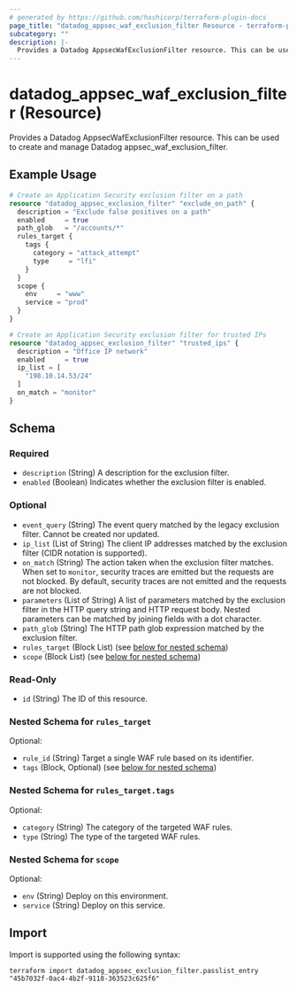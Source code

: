 ```yaml
---
# generated by https://github.com/hashicorp/terraform-plugin-docs
page_title: "datadog_appsec_waf_exclusion_filter Resource - terraform-provider-datadog"
subcategory: ""
description: |-
  Provides a Datadog AppsecWafExclusionFilter resource. This can be used to create and manage Datadog appsec_waf_exclusion_filter.
---
```


# datadog_appsec_waf_exclusion_filter (Resource)

Provides a Datadog AppsecWafExclusionFilter resource. This can be used to create and manage Datadog appsec_waf_exclusion_filter.

## Example Usage

```terraform
# Create an Application Security exclusion filter on a path
resource "datadog_appsec_exclusion_filter" "exclude_on_path" {
  description = "Exclude false positives on a path"
  enabled     = true
  path_glob   = "/accounts/*"
  rules_target {
    tags {
      category = "attack_attempt"
      type     = "lfi"
    }
  }
  scope {
    env     = "www"
    service = "prod"
  }
}

# Create an Application Security exclusion filter for trusted IPs
resource "datadog_appsec_exclusion_filter" "trusted_ips" {
  description = "Office IP network"
  enabled     = true
  ip_list = [
    "198.10.14.53/24"
  ]
  on_match = "monitor"
}
```

<!-- schema generated by tfplugindocs -->
## Schema

### Required

- `description` (String) A description for the exclusion filter.
- `enabled` (Boolean) Indicates whether the exclusion filter is enabled.

### Optional

- `event_query` (String) The event query matched by the legacy exclusion filter. Cannot be created nor updated.
- `ip_list` (List of String) The client IP addresses matched by the exclusion filter (CIDR notation is supported).
- `on_match` (String) The action taken when the exclusion filter matches. When set to `monitor`, security traces are emitted but the requests are not blocked. By default, security traces are not emitted and the requests are not blocked.
- `parameters` (List of String) A list of parameters matched by the exclusion filter in the HTTP query string and HTTP request body. Nested parameters can be matched by joining fields with a dot character.
- `path_glob` (String) The HTTP path glob expression matched by the exclusion filter.
- `rules_target` (Block List) (see [below for nested schema](#nestedblock--rules_target))
- `scope` (Block List) (see [below for nested schema](#nestedblock--scope))

### Read-Only

- `id` (String) The ID of this resource.

<a id="nestedblock--rules_target"></a>
### Nested Schema for `rules_target`

Optional:

- `rule_id` (String) Target a single WAF rule based on its identifier.
- `tags` (Block, Optional) (see [below for nested schema](#nestedblock--rules_target--tags))

<a id="nestedblock--rules_target--tags"></a>
### Nested Schema for `rules_target.tags`

Optional:

- `category` (String) The category of the targeted WAF rules.
- `type` (String) The type of the targeted WAF rules.



<a id="nestedblock--scope"></a>
### Nested Schema for `scope`

Optional:

- `env` (String) Deploy on this environment.
- `service` (String) Deploy on this service.

## Import

Import is supported using the following syntax:

```shell
terraform import datadog_appsec_exclusion_filter.passlist_entry "45b7032f-0ac4-4b2f-9118-363523c625f6"
```
